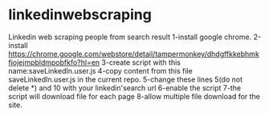 # linkedinwebscraping
Linkedin web scraping people from search result
1-install google chrome.
2-install https://chrome.google.com/webstore/detail/tampermonkey/dhdgffkkebhmkfjojejmpbldmpobfkfo?hl=en
3-create script with this name:saveLinkedIn.user.js
4-copy content from this file saveLinkedIn.user.js in the current repo.
5-change these lines 5(do not delete *) and 10 with your linkedin'search url
6-enable the script
7-the script will download file for each page
8-allow multiple file download for the site.
